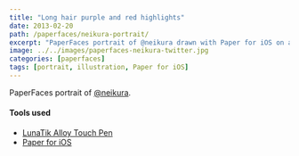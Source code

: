```yaml
---
title: "Long hair purple and red highlights"
date: 2013-02-20
path: /paperfaces/neikura-portrait/
excerpt: "PaperFaces portrait of @neikura drawn with Paper for iOS on an iPad."
image: ../../images/paperfaces-neikura-twitter.jpg
categories: [paperfaces]
tags: [portrait, illustration, Paper for iOS]
---
```


PaperFaces portrait of [@neikura](https://twitter.com/neikura).

#### Tools used

- [LunaTik Alloy Touch Pen](https://www.amazon.com/gp/product/B00821TR7G/ref=as_li_ss_tl?ie=UTF8&tag=mademist-20&linkCode=as2&camp=1789&creative=390957&creativeASIN=B00821TR7G)
- [Paper for iOS](https://paper.bywetransfer.com/)
